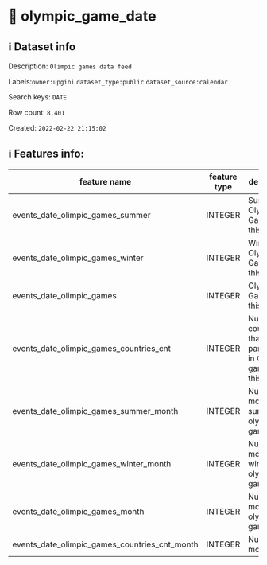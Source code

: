# 📖 olympic_game_date 
## ℹ️ Dataset info 
Description: `Olimpic games data feed` 

Labels:`owner:upgini` `dataset_type:public` `dataset_source:calendar` 

Search keys: `DATE`

Row count: `8,401`

Created: `2022-02-22 21:15:02` 

## ℹ️ Features info:
|feature name|feature type|descrition|
|---|---|---|
|events_date_olimpic_games_summer|INTEGER|Summer Olympic Games on this date|
|events_date_olimpic_games_winter|INTEGER|Winter Olympic Games on this date|
|events_date_olimpic_games|INTEGER|Olympic Games on this date|
|events_date_olimpic_games_countries_cnt|INTEGER|Number of countries that participate in Olympic games on this date|
|events_date_olimpic_games_summer_month|INTEGER|Number of month of summer olympic games|
|events_date_olimpic_games_winter_month|INTEGER|Number of month of winter olympic games|
|events_date_olimpic_games_month|INTEGER|Number of month of olympic games|
|events_date_olimpic_games_countries_cnt_month|INTEGER|Number of month|
